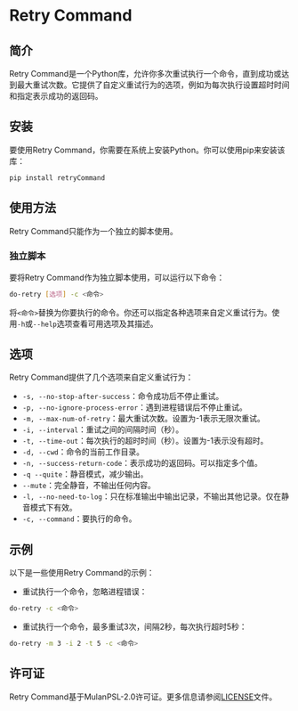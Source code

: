 # Retry Command

## 简介

Retry Command是一个Python库，允许你多次重试执行一个命令，直到成功或达到最大重试次数。它提供了自定义重试行为的选项，例如为每次执行设置超时时间和指定表示成功的返回码。

## 安装

要使用Retry Command，你需要在系统上安装Python。你可以使用pip来安装该库：

```bash
pip install retryCommand
```

## 使用方法

Retry Command只能作为一个独立的脚本使用。

### 独立脚本

要将Retry Command作为独立脚本使用，可以运行以下命令：

```bash
do-retry [选项] -c <命令>
```

将`<命令>`替换为你要执行的命令。你还可以指定各种选项来自定义重试行为。使用`-h`或`--help`选项查看可用选项及其描述。

## 选项

Retry Command提供了几个选项来自定义重试行为：

- `-s, --no-stop-after-success`：命令成功后不停止重试。
- `-p, --no-ignore-process-error`：遇到进程错误后不停止重试。
- `-m, --max-num-of-retry`：最大重试次数。设置为-1表示无限次重试。
- `-i, --interval`：重试之间的间隔时间（秒）。
- `-t, --time-out`：每次执行的超时时间（秒）。设置为-1表示没有超时。
- `-d, --cwd`：命令的当前工作目录。
- `-n, --success-return-code`：表示成功的返回码。可以指定多个值。
- `-q --quite`：静音模式，减少输出。
- `--mute`：完全静音，不输出任何内容。
- `-l, --no-need-to-log`：只在标准输出中输出记录，不输出其他记录。仅在静音模式下有效。
- `-c, --command`：要执行的命令。

## 示例

以下是一些使用Retry Command的示例：

- 重试执行一个命令，忽略进程错误：

```bash
do-retry -c <命令>
```

- 重试执行一个命令，最多重试3次，间隔2秒，每次执行超时5秒：

```bash
do-retry -m 3 -i 2 -t 5 -c <命令>
```

## 许可证

Retry Command基于MulanPSL-2.0许可证。更多信息请参阅[LICENSE](LICENSE)文件。
